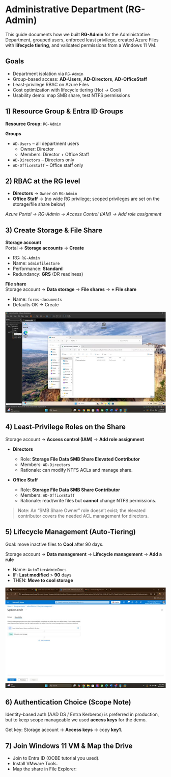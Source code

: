 # Administrative Department (RG-Admin)

This guide documents how we built **RG-Admin** for the Administrative Department, grouped users, enforced least privilege, created Azure Files with **lifecycle tiering**, and validated permissions from a Windows 11 VM.

## Goals
- Department isolation via `RG-Admin`
- Group-based access: **AD-Users**, **AD-Directors**, **AD-OfficeStaff**
- Least-privilege RBAC on Azure Files
- Cost optimization with lifecycle tiering (Hot → Cool)
- Usability demo: map SMB share, test NTFS permissions

## 1) Resource Group & Entra ID Groups

**Resource Group:** `RG-Admin`

**Groups**
- `AD-Users` – all department users  
  - Owner: Director
  - Members: Director + Office Staff
- `AD-Directors` – Directors only
- `AD-OfficeStaff` – Office staff only

## 2) RBAC at the RG level

- **Directors** → `Owner` on `RG-Admin`
- **Office Staff** → (no wide RG privilege; scoped privileges are set on the storage/file share below)

_Azure Portal → RG-Admin → Access Control (IAM) → Add role assignment_

## 3) Create Storage & File Share

**Storage account**  
Portal → **Storage accounts** → **Create**  
- RG: `RG-Admin`  
- Name: `adminfilestore`  
- Performance: **Standard**  
- Redundancy: **GRS** (DR readiness)

**File share**  
Storage account → **Data storage** → **File shares** → **+ File share**  
- Name: `forms-documents`  
- Defaults OK → Create

![Create file share](../assets/admin-fileshare-create.png)

## 4) Least-Privilege Roles on the Share

Storage account → **Access control (IAM)** → **Add role assignment**

- **Directors**  
  - Role: **Storage File Data SMB Share Elevated Contributor**  
  - Members: `AD-Directors`  
  - Rationale: can modify NTFS ACLs and manage share.

- **Office Staff**  
  - Role: **Storage File Data SMB Share Contributor**  
  - Members: `AD-OfficeStaff`  
  - Rationale: read/write files but **cannot** change NTFS permissions.

> Note: An “SMB Share Owner” role doesn’t exist; the elevated contributor covers the needed ACL management for directors.

## 5) Lifecycle Management (Auto-Tiering)

Goal: move inactive files to **Cool** after 90 days.

Storage account → **Data management** → **Lifecycle management** → **Add a rule**  
- Name: `AutoTierAdminDocs`  
- IF: **Last modified** > **90** days  
- THEN: **Move to cool storage**

![Lifecycle rule](../assets/admin-lifecycle-rule.png)

## 6) Authentication Choice (Scope Note)

Identity-based auth (AAD DS / Entra Kerberos) is preferred in production, but to keep scope manageable we used **access keys** for the demo.

Get key: Storage account → **Access keys** → copy **key1**.

## 7) Join Windows 11 VM & Map the Drive

- Join to Entra ID (OOBE tutorial you used).  
- Install VMware Tools.  
- Map the share in File Explorer:

